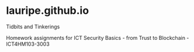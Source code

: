 # lauripe.github.io
Tidbits and Tinkerings

Homework assignments for ICT Security Basics - from Trust to Blockchain - ICT4HM103-3003
